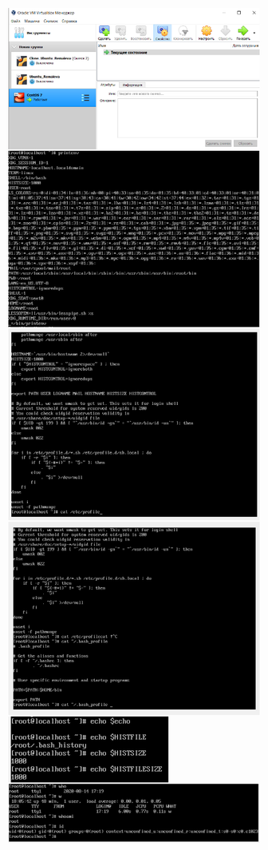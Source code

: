 ![alt text](/m5/task5.1/Linux1.6.PNG) <br />
![alt text](/m5/task5.1/Linux1.1.PNG) <br />
![alt text](/m5/task5.1/Linux1.2.PNG) <br />
![alt text](/m5/task5.1/Linux1.3.PNG) <br />
![alt text](/m5/task5.1/Linux1.4.PNG) <br />
![alt text](/m5/task5.1/Linux1.5.PNG) <br />
